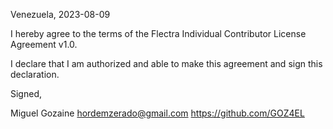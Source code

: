 Venezuela, 2023-08-09

I hereby agree to the terms of the Flectra Individual Contributor License
Agreement v1.0.

I declare that I am authorized and able to make this agreement and sign this
declaration.

Signed,

Miguel Gozaine hordemzerado@gmail.com https://github.com/GOZ4EL
